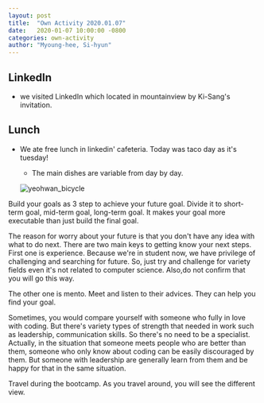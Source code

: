 ```yaml
---
layout: post
title:  "Own Activity 2020.01.07"
date:   2020-01-07 10:00:00 -0800
categories: own-activity
author: "Myoung-hee, Si-hyun"
---
```


## LinkedIn
- we visited LinkedIn which located in mountainview by Ki-Sang's invitation. 

## Lunch
- We ate free lunch in linkedin' cafeteria. Today was taco day as it's tuesday!
  - The main dishes are variable from day by day. 
  
  
 
  ![yeohwan_bicycle](https://tinystudent.github.io/images/200106/yeohwan_bicycle.jpg)

Build your goals as 3 step to achieve your future goal.
Divide it to short-term goal, mid-term goal, long-term goal.
It makes your goal more executable than just build the final goal.

The reason for worry about your future is that you don't have any idea with what to do next. 
There are two main keys to getting know your next steps.
First one is experience. Because we're in student now, we have privilege of challenging and searching for future.
So, just try and challenge for variety fields even it's not related to computer science.
Also,do not confirm that you will go this way.

The other one is mento. Meet and listen to their advices. They can help you find your goal.

Sometimes, you would compare yourself with someone who fully in love with coding. But there's variety types of strength that needed in work such as leadership, communication skills. So there's no need to be a specialist. Actually, in the situation that someone meets people who are better than them, someone who only know about coding can be easily discouraged by them. But someone with leadership are generally learn from them and be happy for that in the same situation.

Travel during the bootcamp. As you travel around, you will see the different view. 

